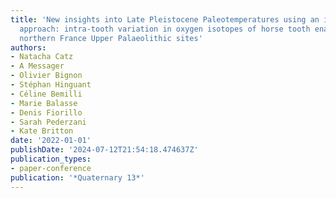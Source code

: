 ```yaml
---
title: 'New insights into Late Pleistocene Paleotemperatures using an isotope zooarchaeological
  approach: intra-tooth variation in oxygen isotopes of horse tooth enamel from two
  northern France Upper Palaeolithic sites'
authors:
- Natacha Catz
- A Messager
- Olivier Bignon
- Stéphan Hinguant
- Céline Bemilli
- Marie Balasse
- Denis Fiorillo
- Sarah Pederzani
- Kate Britton
date: '2022-01-01'
publishDate: '2024-07-12T21:54:18.474637Z'
publication_types:
- paper-conference
publication: '*Quaternary 13*'
---
```

